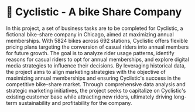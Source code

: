 # 🚴 Cyclistic - A bike Share Company


In this project, a set of business tasks are to be completed for Cyclistic, a fictional bike-share company in Chicago, aimed at maximizing annual memberships. With 5824 bikes across 692 stations, Cyclistic offers flexible pricing plans targeting the conversion of casual riders into annual members for future growth. The goal is to analyze rider usage patterns, identify reasons for casual riders to opt for annual memberships, and explore digital media strategies to influence their decisions. By leveraging historical data, the project aims to align marketing strategies with the objective of maximizing annual memberships and ensuring Cyclistic's success in the competitive bike-share market. Through comprehensive data analysis and strategic marketing initiatives, the project seeks to capitalize on Cyclistic's existing customer base while attracting new riders, ultimately driving long-term sustainability and profitability for the company.
